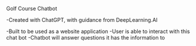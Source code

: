 Golf Course Chatbot

-Created with ChatGPT, with guidance from DeepLearning.AI



-Built to be used as a website application
-User is able to interact with this chat bot
-Chatbot will answer questions it has the information to
